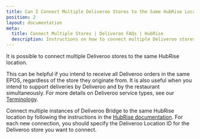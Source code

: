 ```yaml
---
title: Can I Connect Multiple Deliveroo Stores to the Same HubRise Location?
position: 2
layout: documentation
meta:
  title: Connect Multiple Stores | Deliveroo FAQs | HubRise
  description: Instructions on how to connect multiple Deliveroo stores with the same HubRise location to receive all orders in connected apps, including your EPOS.
---
```


It is possible to connect multiple Deliveroo stores to the same HubRise location.

This can be helpful if you intend to receive all Deliveroo orders in the same EPOS, regardless of the store they originate from.
It is also useful when you intend to support deliveries by Deliveroo and by the restaurant simultaneously. For more details on Deliveroo service types, see our [Terminology](/apps/deliveroo/terminology#service-types).

Connect multiple instances of Deliveroo Bridge to the same HubRise location by following the instructions in the [HubRise documentation](/docs/faqs/connect-multiple-instances-same-app/). For each new connection, you should specify the Deliveroo Location ID for the Deliveroo store you want to connect.
